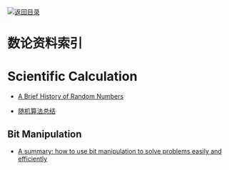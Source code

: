 [![返回目录](https://parg.co/UGo)](https://parg.co/b4z) 
 


# 数论资料索引

# Scientific Calculation

* [A Brief History of Random Numbers](http://6me.us/RJNQ)

* [随机算法总结](http://www.jianshu.com/p/f8e7070c1c6b)

## Bit Manipulation

* [A summary: how to use bit manipulation to solve problems easily and efficiently](https://parg.co/b2c)
